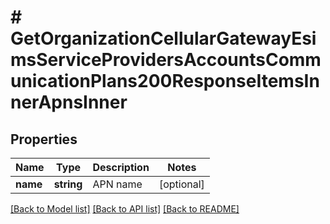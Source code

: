 # # GetOrganizationCellularGatewayEsimsServiceProvidersAccountsCommunicationPlans200ResponseItemsInnerApnsInner

## Properties

Name | Type | Description | Notes
------------ | ------------- | ------------- | -------------
**name** | **string** | APN name | [optional]

[[Back to Model list]](../../README.md#models) [[Back to API list]](../../README.md#endpoints) [[Back to README]](../../README.md)
